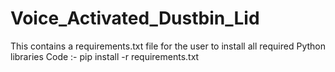 # Voice_Activated_Dustbin_Lid
This contains a requirements.txt file for the user to install all required Python libraries
Code :- pip install -r requirements.txt

